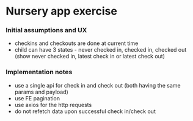 # Nursery app exercise

### Initial assumptions and UX
- checkins and checkouts are done at current time
- child can have 3 states - never checked in, checked in, checked out (show never checked in, latest check in or latest check out)

### Implementation notes
- use a single api for check in and check out (both having the same params and payload)
- use FE pagination
- use axios for the http requests
- do not refetch data upon successful check in/check out 

